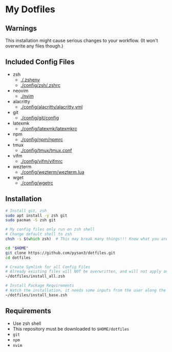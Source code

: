 # My Dotfiles

## Warnings

This installation might cause serious changes to your workflow.
(It won't overwrite any files though.)

## Included Config Files

- zsh
  - [./.zshenv](./.zshenv)
  - [./config/zsh/.zshrc](./config/zsh/.zshrc)
- neovim
  - [./nvim](./nvim)
- alacritty
  - [./config/alacritty/alacritty.yml](./config/alacritty/alacritty.yml)
- git
  - [./config/git/config](./config/git/config)
- latexmk
  - [./config/latexmk/latexmkrc](./config/latexmk/latexmkrc)
- npm
  - [./config/npm/npmrc](./config/npm/npmrc)
- tmux
  - [./config/tmux/tmux.conf](./config/tmux/tmux.conf)
- vifm
  - [./config/vifm/vifmrc](./config/vifm/vifmrc)
- wezterm
  - [./config/wezterm/wezterm.lua](./config/wezterm/wezterm.lua)
- wget
  - [./config/wgetrc](./config/wgetrc)

## Installation

```zsh
# Install git, zsh
sudo apt install -y zsh git
sudo pacman -S zsh git

# My config files only run on zsh shell
# Change default shell to zsh
chsh -s $(which zsh)  # This may break many things!!! Know what you are doing.

cd "$HOME"
git clone https://github.com/pysan3/dotfiles.git
cd dotfiles

# Create Symlink for all Config Files
# Already existing files will NOT be overwritten, and will not apply any changes
~/dotfiles/install_all.zsh

# Install Package Requirements
# Watch the installation, it needs some inputs from the user along the way
~/dotfiles/install_base.zsh

```

## Requirements

- Use zsh shell
- This repository must be downloaded to `$HOME/dotfiles`
- `git`
- `npm`
- `nvim`
